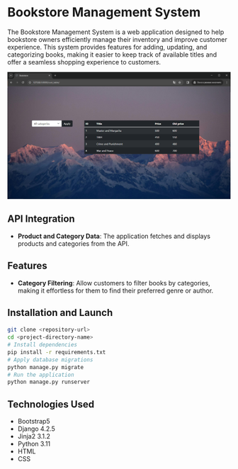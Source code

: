 # Bookstore Management System

The Bookstore Management System is a web application designed to help bookstore owners efficiently manage their
inventory and improve customer experience. This system provides features for adding, updating, and categorizing books,
making it easier to keep track of available titles and offer a seamless shopping experience to customers.

![Screenshot](https://github.com/levina-anna/levina-anna.github.io/raw/main/images/Bookstore.png)

## API Integration

- **Product and Category Data**: The application fetches and displays products and categories from the API.

## Features

- **Category Filtering**: Allow customers to filter books by categories, making it effortless for them to find their
  preferred genre or author.

## Installation and Launch

```bash
git clone <repository-url>
cd <project-directory-name>
# Install dependencies
pip install -r requirements.txt
# Apply database migrations
python manage.py migrate
# Run the application
python manage.py runserver
```

## Technologies Used

- Bootstrap5
- Django 4.2.5
- Jinja2 3.1.2
- Python 3.11
- HTML
- CSS
